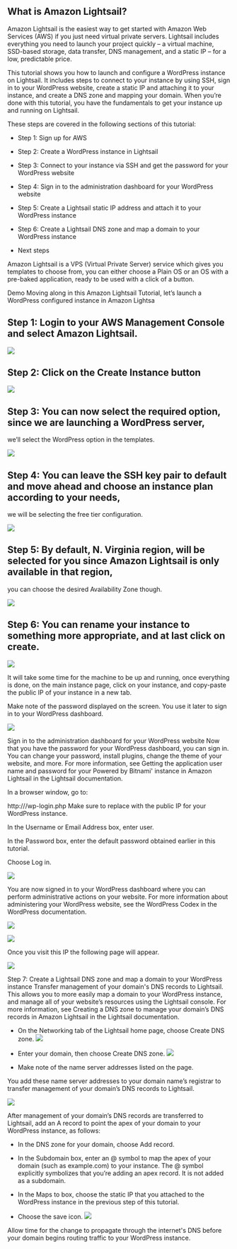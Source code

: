 ## What is Amazon Lightsail?
Amazon Lightsail is the easiest way to get started with Amazon Web Services (AWS) if you just need virtual private servers.
Lightsail includes everything you need to launch your project quickly – a virtual machine, SSD-based storage, data transfer, 
DNS management, and a static IP – for a low, predictable price.

This tutorial shows you how to launch and configure a WordPress instance on Lightsail. 
It includes steps to connect to your instance by using SSH, sign in to your WordPress website, 
create a static IP and attaching it to your instance, and create a DNS zone and mapping your domain. 
When you’re done with this tutorial, you have the fundamentals to get your instance up and running on Lightsail.

These steps are covered in the following sections of this tutorial:

* Step 1: Sign up for AWS

* Step 2: Create a WordPress instance in Lightsail

* Step 3: Connect to your instance via SSH and get the password for your WordPress website

* Step 4: Sign in to the administration dashboard for your WordPress website

* Step 5: Create a Lightsail static IP address and attach it to your WordPress instance

* Step 6: Create a Lightsail DNS zone and map a domain to your WordPress instance

* Next steps

Amazon Lightsail is a VPS (Virtual Private Server) service which gives you templates to choose from, 
you can either choose a Plain OS or an OS with a pre-baked application, ready to be used with a click of a button.

Demo
Moving along in this Amazon Lightsail Tutorial, let’s launch a WordPress configured instance in Amazon Lightsa



## Step 1: Login to your AWS Management Console and select Amazon Lightsail.

![](https://github.com/Petabytz/AWS-Projects/blob/master/Launch%20and%20configure%20a%20WordPress%20instance%20in%20Amazon%20Lightsail/lightsail-select-1.png)

## Step 2: Click on the Create Instance button

![](https://github.com/Petabytz/AWS-Projects/blob/master/Launch%20and%20configure%20a%20WordPress%20instance%20in%20Amazon%20Lightsail/click-create-1.png)

## Step 3: You can now select the required option, since we are launching a WordPress server, 
we’ll select the WordPress option in the templates.

![](https://github.com/Petabytz/AWS-Projects/blob/master/Launch%20and%20configure%20a%20WordPress%20instance%20in%20Amazon%20Lightsail/select-wordpress-3.png)

## Step 4: You can leave the SSH key pair to default and move ahead and choose an instance plan according to your needs, 
we will be selecting the free tier configuration.

![](https://github.com/Petabytz/AWS-Projects/blob/master/Launch%20and%20configure%20a%20WordPress%20instance%20in%20Amazon%20Lightsail/select-plan-4.png)

## Step 5: By default, N. Virginia region, will be selected for you since Amazon Lightsail is only available in that region, 
you can choose the desired Availability Zone though.

![](https://github.com/Petabytz/AWS-Projects/blob/master/Launch%20and%20configure%20a%20WordPress%20instance%20in%20Amazon%20Lightsail/select-zone-5.png)

## Step 6: You can rename your instance to something more appropriate, and at last click on create.

![](https://github.com/Petabytz/AWS-Projects/blob/master/Launch%20and%20configure%20a%20WordPress%20instance%20in%20Amazon%20Lightsail/lightsail-createnew6.png)

It will take some time for the machine to be up and running, once everything is done, on the main instance page, click on your instance, 
and copy-paste the public IP of your instance in a new tab.

Make note of the password displayed on the screen. You use it later to sign in to your WordPress dashboard.

![](https://github.com/Petabytz/AWS-Projects/blob/master/Launch%20and%20configure%20a%20WordPress%20instance%20in%20Amazon%20Lightsail/amazon-wordpress-tutorial-password.png)

Sign in to the administration dashboard for your WordPress website
Now that you have the password for your WordPress dashboard, you can sign in. You can change your password, install plugins, change the theme of your website, and more. For more information, see Getting the application user name and password for your Powered by Bitnami' instance in Amazon Lightsail in the Lightsail documentation.

In a browser window, go to:

http://<public IP address>/wp-login.php
Make sure to replace <public IP address> with the public IP for your WordPress instance.

In the Username or Email Address box, enter user.

In the Password box, enter the default password obtained earlier in this tutorial.

Choose Log in.

![](https://github.com/Petabytz/AWS-Projects/blob/master/Launch%20and%20configure%20a%20WordPress%20instance%20in%20Amazon%20Lightsail/amazon-wordpress-tutorial-login.png)

You are now signed in to your WordPress dashboard where you can perform administrative actions on your website. For more information about administering your WordPress website, see the WordPress Codex in the WordPress documentation.

![](https://github.com/Petabytz/AWS-Projects/blob/master/Launch%20and%20configure%20a%20WordPress%20instance%20in%20Amazon%20Lightsail/amazon-wordpress-tutorial-dashboard.png)

![](https://github.com/Petabytz/AWS-Projects/blob/master/Launch%20and%20configure%20a%20WordPress%20instance%20in%20Amazon%20Lightsail/click-instance-7.png)

Once you visit this IP the following page will appear.

![](https://github.com/Petabytz/AWS-Projects/blob/master/Launch%20and%20configure%20a%20WordPress%20instance%20in%20Amazon%20Lightsail/click-instance8.png)


Step 7: Create a Lightsail DNS zone and map a domain to your WordPress instance
Transfer management of your domain's DNS records to Lightsail. This allows you to more easily map a domain to your WordPress instance, and manage all of your website’s resources using the Lightsail console. For more information, see Creating a DNS zone to manage your domain’s DNS records in Amazon Lightsail in the Lightsail documentation.

* On the Networking tab of the Lightsail home page, choose Create DNS zone.
![](https://github.com/Petabytz/AWS-Projects/blob/master/Launch%20and%20configure%20a%20WordPress%20instance%20in%20Amazon%20Lightsail/amazon-wordpress-tutorial-11.png)

* Enter your domain, then choose Create DNS zone.
![](https://github.com/Petabytz/AWS-Projects/blob/master/Launch%20and%20configure%20a%20WordPress%20instance%20in%20Amazon%20Lightsail/amazon-wordpress-tutorial-12.png)

* Make note of the name server addresses listed on the page.

You add these name server addresses to your domain name’s registrar to transfer management of your domain’s DNS records to Lightsail.

![](https://github.com/Petabytz/AWS-Projects/blob/master/Launch%20and%20configure%20a%20WordPress%20instance%20in%20Amazon%20Lightsail/amazon-wordpress-tutorial-13.png)

After management of your domain’s DNS records are transferred to Lightsail, add an A record to point the apex of your domain to your WordPress instance, as follows:

* In the DNS zone for your domain, choose Add record.

* In the Subdomain box, enter an @ symbol to map the apex of your domain (such as example.com) to your instance. The @ symbol explicitly symbolizes that you’re adding an apex record. It is not added as a subdomain.

* In the Maps to box, choose the static IP that you attached to the WordPress instance in the previous step of this tutorial.

* Choose the save icon.
![](https://github.com/Petabytz/AWS-Projects/blob/master/Launch%20and%20configure%20a%20WordPress%20instance%20in%20Amazon%20Lightsail/amazon-wordpress-tutorial-14.png)

Allow time for the change to propagate through the internet's DNS before your domain begins routing traffic to your WordPress instance.




